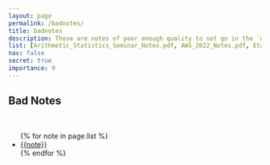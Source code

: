 ```yaml
---
layout: page
permalink: /badnotes/
title: badnotes
description: These are notes of poor enough quality to not go in the `notes' page, but which I nevertheless may share with some people.
list: [Arithmetic_Statistics_Seminar_Notes.pdf, AWS_2022_Notes.pdf, Etale_Topology_Talk.pdf, Galois_Reps_Talk.pdf, Hurwitz_Counting_Talk.pdf, New_Gap_Talk.pdf, PCMI_2021_Notes.pdf, Quals_Notes.pdf, Rational_Points_on_Higher_Dimensional_Varieties_Seminar_Notes.pdf, Rational_Points_Seminar_Notes.pdf, Reparameterizations_Talk.pdf, RTG_Workshop_Notes.pdf, STAGE_Fall_2021_Notes.pdf, Descent_Obstruction_Talk.pdf, CM_Talk.pdf, STAGE_Spring__23_Notes.pdf, Simons_Meeting_2023_Notes.pdf, MSRI_Dio_Intro_Notes.pdf, MSRI_Degen_Alg_Pts_Note.pdf, AWS__23_Notes.pdf,Modular_Curves_Talk.pdf]
nav: false
secret: true
importance: 9
---
```


<div class="publications">

<h2 class="year">Bad Notes</h2>
<br>
<ul>
    {% for note in page.list %}
        <li>
            <a href="{{ '/assets/pdf/bad/' | relative_url}}/{{note}}">{{note}}</a>
        </li>
    {% endfor %}
</ul>

</div>
